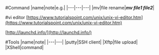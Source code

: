#Command
|name|note|e.g.|
|---|---|---|
|mv|file rename|***mv file1 file2***|

#vi editor
[https://www.tutorialspoint.com/unix/unix-vi-editor.htm](https://www.tutorialspoint.com/unix/unix-vi-editor.htm)

[http://launchd.info/](http://launchd.info/)

#Tools
|name|note|
|---|---|
|putty|SSH client|
|Xftp|file upload|
|XShell|command|

